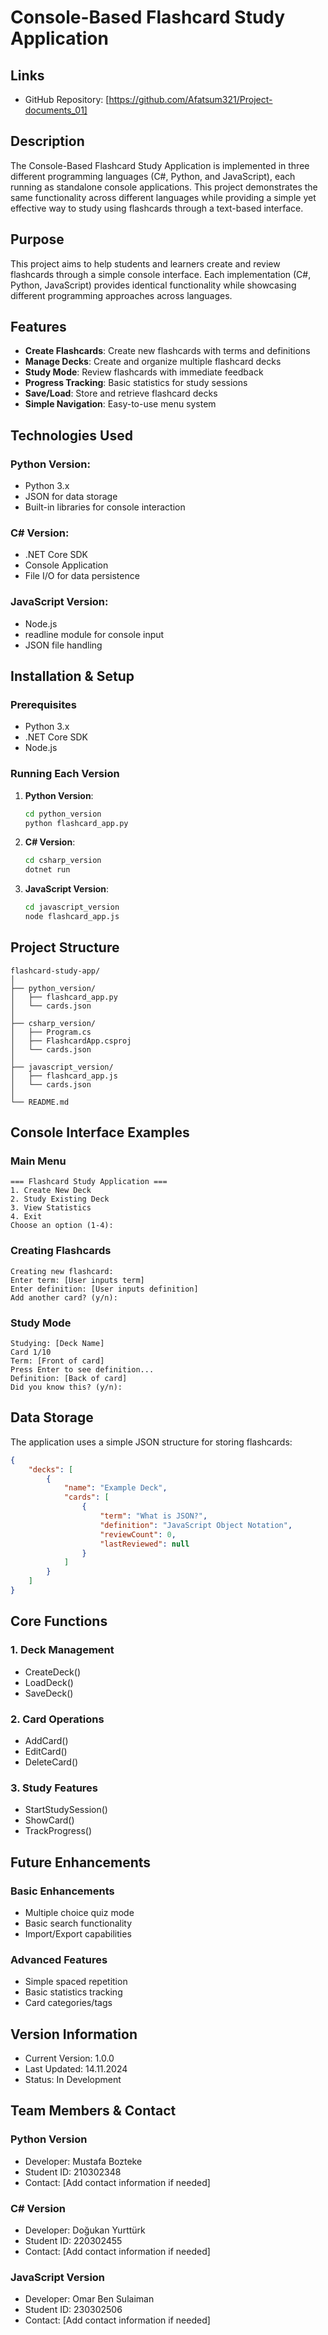 # Console-Based Flashcard Study Application

## Links
- GitHub Repository: [https://github.com/Afatsum321/Project-documents_01]

## Description
The Console-Based Flashcard Study Application is implemented in three different programming languages (C#, Python, and JavaScript), each running as standalone console applications. This project demonstrates the same functionality across different languages while providing a simple yet effective way to study using flashcards through a text-based interface.

## Purpose
This project aims to help students and learners create and review flashcards through a simple console interface. Each implementation (C#, Python, JavaScript) provides identical functionality while showcasing different programming approaches across languages.

## Features
- **Create Flashcards**: Create new flashcards with terms and definitions
- **Manage Decks**: Create and organize multiple flashcard decks
- **Study Mode**: Review flashcards with immediate feedback
- **Progress Tracking**: Basic statistics for study sessions
- **Save/Load**: Store and retrieve flashcard decks
- **Simple Navigation**: Easy-to-use menu system

## Technologies Used

### Python Version:
- Python 3.x
- JSON for data storage
- Built-in libraries for console interaction

### C# Version:
- .NET Core SDK
- Console Application
- File I/O for data persistence

### JavaScript Version:
- Node.js
- readline module for console input
- JSON file handling

## Installation & Setup

### Prerequisites
- Python 3.x
- .NET Core SDK
- Node.js

### Running Each Version

1. **Python Version**:
   ```bash
   cd python_version
   python flashcard_app.py
   ```

2. **C# Version**:
   ```bash
   cd csharp_version
   dotnet run
   ```

3. **JavaScript Version**:
   ```bash
   cd javascript_version
   node flashcard_app.js
   ```

## Project Structure
```
flashcard-study-app/
│
├── python_version/
│   ├── flashcard_app.py
│   └── cards.json
│
├── csharp_version/
│   ├── Program.cs
│   ├── FlashcardApp.csproj
│   └── cards.json
│
├── javascript_version/
│   ├── flashcard_app.js
│   └── cards.json
│
└── README.md
```

## Console Interface Examples

### Main Menu
```
=== Flashcard Study Application ===
1. Create New Deck
2. Study Existing Deck
3. View Statistics
4. Exit
Choose an option (1-4):
```

### Creating Flashcards
```
Creating new flashcard:
Enter term: [User inputs term]
Enter definition: [User inputs definition]
Add another card? (y/n):
```

### Study Mode
```
Studying: [Deck Name]
Card 1/10
Term: [Front of card]
Press Enter to see definition...
Definition: [Back of card]
Did you know this? (y/n):
```

## Data Storage
The application uses a simple JSON structure for storing flashcards:
```json
{
    "decks": [
        {
            "name": "Example Deck",
            "cards": [
                {
                    "term": "What is JSON?",
                    "definition": "JavaScript Object Notation",
                    "reviewCount": 0,
                    "lastReviewed": null
                }
            ]
        }
    ]
}
```

## Core Functions

### 1. Deck Management
- CreateDeck()
- LoadDeck()
- SaveDeck()

### 2. Card Operations
- AddCard()
- EditCard()
- DeleteCard()

### 3. Study Features
- StartStudySession()
- ShowCard()
- TrackProgress()

## Future Enhancements

### Basic Enhancements
- Multiple choice quiz mode
- Basic search functionality
- Import/Export capabilities

### Advanced Features
- Simple spaced repetition
- Basic statistics tracking
- Card categories/tags

## Version Information
- Current Version: 1.0.0
- Last Updated: 14.11.2024
- Status: In Development

## Team Members & Contact

### Python Version
- Developer: Mustafa Bozteke
- Student ID: 210302348
- Contact: [Add contact information if needed]

### C# Version
- Developer: Doğukan Yurttürk
- Student ID: 220302455
- Contact: [Add contact information if needed]

### JavaScript Version
- Developer: Omar Ben Sulaiman
- Student ID: 230302506
- Contact: [Add contact information if needed]

